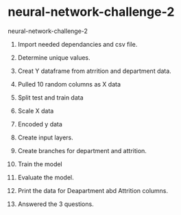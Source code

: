 # neural-network-challenge-2
neural-network-challenge-2
1. Import needed dependancies and csv file.

2. Determine unique values.

3. Creat Y dataframe from atrrition and department data.

4. Pulled 10 random columns as X data

5. Split test and train data

6. Scale X data

7. Encoded y data

8. Create input layers.

9. Create branches for department and attrition.

10. Train the model

11. Evaluate the model.

12. Print the data for Deapartment abd Attrition columns.

13. Answered the 3 questions.





